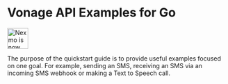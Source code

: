 # Vonage API Examples for Go

<img src="https://developer.nexmo.com/assets/images/Vonage_Nexmo.svg" height="48px" alt="Nexmo is now known as Vonage" />

The purpose of the quickstart guide is to provide useful examples focused on one goal. For example, sending an SMS, receiving an SMS via an incoming SMS webhook or making a Text to Speech call.

